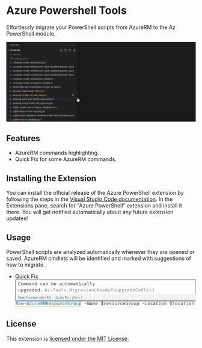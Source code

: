 # Azure Powershell Tools

Effortlessly migrate your PowerShell scripts from AzureRM to the Az PowerShell module.

![Azure Powershell Tools overview](resources/readme/overview.gif)

## Features

- AzureRM commands highlighting.
- Quick Fix for some AzureRM commands.

## Installing the Extension

You can install the official release of the Azure PowerShell extension by following the steps
in the [Visual Studio Code documentation](https://code.visualstudio.com/docs/editor/extension-gallery).
In the Extensions pane, search for "Azure PowerShell" extension and install it there.  You will
get notified automatically about any future extension updates!

## Usage

PowerShell scripts are analyzed automatically whenever they are opened or saved. AzureRM cmdlets will be identified and marked with suggestions of how to migrate.

- Quick Fix
![quick-fix](resources/readme/quick-fix.png)

## License

This extension is [licensed under the MIT License](LICENSE.txt).
